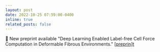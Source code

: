 ```yaml
---
layout: post
date: 2022-10-25 07:59:00-0400
inline: true
related_posts: false
---
```

:scroll: New preprint available "Deep Learning Enabled Label-free Cell Force Computation in Deformable Fibrous Environments." <a href="https://www.biorxiv.org/content/10.1101/2022.10.24.513423v1">[preprin]t</a>
